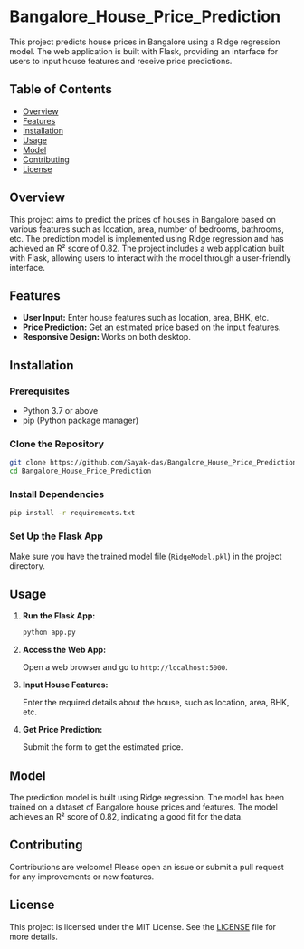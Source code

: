# Bangalore_House_Price_Prediction
This project predicts house prices in Bangalore using a Ridge regression model. The web application is built with Flask, providing an interface for users to input house features and receive price predictions.

## Table of Contents

- [Overview](#overview)
- [Features](#features)
- [Installation](#installation)
- [Usage](#usage)
- [Model](#model)
- [Contributing](#contributing)
- [License](#license)

## Overview

This project aims to predict the prices of houses in Bangalore based on various features such as location, area, number of bedrooms, bathrooms, etc. The prediction model is implemented using Ridge regression and has achieved an R² score of 0.82. The project includes a web application built with Flask, allowing users to interact with the model through a user-friendly interface.

## Features

- **User Input:** Enter house features such as location, area, BHK, etc.
- **Price Prediction:** Get an estimated price based on the input features.
- **Responsive Design:** Works on both desktop.

## Installation

### Prerequisites

- Python 3.7 or above
- pip (Python package manager)

### Clone the Repository

```bash
git clone https://github.com/Sayak-das/Bangalore_House_Price_Prediction
cd Bangalore_House_Price_Prediction
```

### Install Dependencies

```bash
pip install -r requirements.txt
```

### Set Up the Flask App

Make sure you have the trained model file (`RidgeModel.pkl`) in the project directory.

## Usage

1. **Run the Flask App:**

   ```bash
   python app.py
   ```

2. **Access the Web App:**

   Open a web browser and go to `http://localhost:5000`.

3. **Input House Features:**

   Enter the required details about the house, such as location, area, BHK, etc.

4. **Get Price Prediction:**

   Submit the form to get the estimated price.

## Model

The prediction model is built using Ridge regression. The model has been trained on a dataset of Bangalore house prices and features. The model achieves an R² score of 0.82, indicating a good fit for the data.

## Contributing

Contributions are welcome! Please open an issue or submit a pull request for any improvements or new features.

## License

This project is licensed under the MIT License. See the [LICENSE](LICENSE) file for more details.

